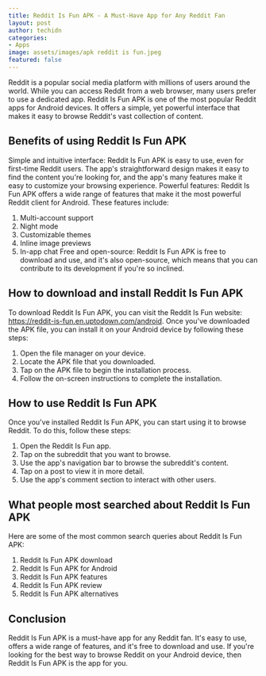 ```yaml
---
title: Reddit Is Fun APK - A Must-Have App for Any Reddit Fan
layout: post
author: techidn
categories: 
- Apps
image: assets/images/apk reddit is fun.jpeg
featured: false
---
```


Reddit is a popular social media platform with millions of users around the world. While you can access Reddit from a web browser, many users prefer to use a dedicated app. Reddit Is Fun APK is one of the most popular Reddit apps for Android devices. It offers a simple, yet powerful interface that makes it easy to browse Reddit's vast collection of content.

## Benefits of using Reddit Is Fun APK
Simple and intuitive interface: Reddit Is Fun APK is easy to use, even for first-time Reddit users. The app's straightforward design makes it easy to find the content you're looking for, and the app's many features make it easy to customize your browsing experience.
Powerful features: Reddit Is Fun APK offers a wide range of features that make it the most powerful Reddit client for Android. These features include:
1.	Multi-account support
2.	Night mode
3.	Customizable themes
4.	Inline image previews
5.	In-app chat
Free and open-source: Reddit Is Fun APK is free to download and use, and it's also open-source, which means that you can contribute to its development if you're so inclined.

## How to download and install Reddit Is Fun APK
To download Reddit Is Fun APK, you can visit the Reddit Is Fun website: https://reddit-is-fun.en.uptodown.com/android.
Once you've downloaded the APK file, you can install it on your Android device by following these steps:
1.	Open the file manager on your device.
2.	Locate the APK file that you downloaded.
3.	Tap on the APK file to begin the installation process.
4.	Follow the on-screen instructions to complete the installation.

## How to use Reddit Is Fun APK
Once you've installed Reddit Is Fun APK, you can start using it to browse Reddit. To do this, follow these steps:
1.	Open the Reddit Is Fun app.
2.	Tap on the subreddit that you want to browse.
3.	Use the app's navigation bar to browse the subreddit's content.
4.	Tap on a post to view it in more detail.
5.	Use the app's comment section to interact with other users.

## What people most searched about Reddit Is Fun APK
Here are some of the most common search queries about Reddit Is Fun APK:
1.	Reddit Is Fun APK download
2.	Reddit Is Fun APK for Android
3.	Reddit Is Fun APK features
4.	Reddit Is Fun APK review
5.	Reddit Is Fun APK alternatives

## Conclusion
Reddit Is Fun APK is a must-have app for any Reddit fan. It's easy to use, offers a wide range of features, and it's free to download and use. If you're looking for the best way to browse Reddit on your Android device, then Reddit Is Fun APK is the app for you.
